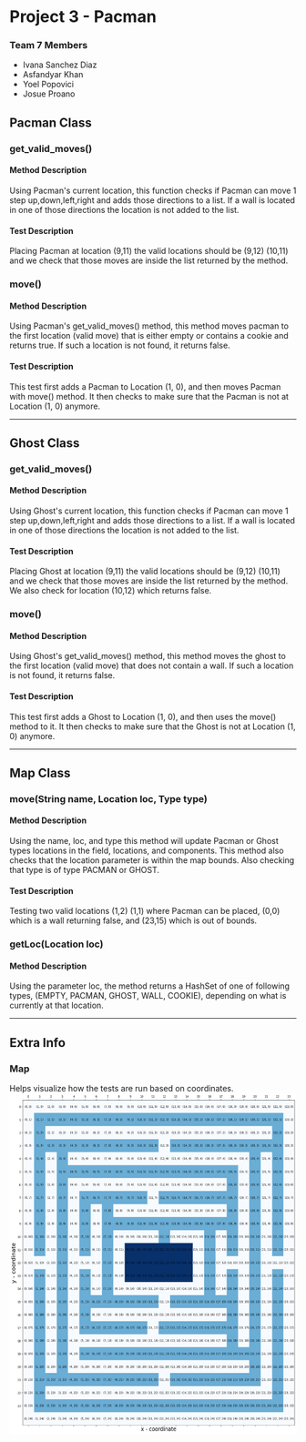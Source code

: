# Project 3 - Pacman 

### Team 7 Members
- Ivana Sanchez Diaz
- Asfandyar Khan
- Yoel Popovici
- Josue Proano 

## Pacman Class

### get_valid_moves()
#### Method Description
Using Pacman's current location, this function checks if Pacman can move 1 step up,down,left,right and adds those directions to a list.  If a wall is located in one of those directions the location is not added to the list.
#### Test Description
Placing Pacman at location (9,11) the valid locations should be (9,12) (10,11) and we check that those moves are inside the list returned by the method. 

### move()
#### Method Description
Using Pacman's get_valid_moves() method, this method moves pacman to the first location (valid move) that is either empty or contains a cookie and returns true. If such a location is not found, it returns false. 
#### Test Description
This test first adds a Pacman to Location (1, 0), and then moves Pacman with move() method. It then checks to make sure that the Pacman is not at Location (1, 0) anymore.

---

## Ghost Class
### get_valid_moves()
#### Method Description
Using Ghost's current location, this function checks if Pacman can move 1 step up,down,left,right and adds those directions to a list.  If a wall is located in one of those directions the location is not added to the list.
#### Test Description
Placing Ghost at location (9,11) the valid locations should be (9,12) (10,11) and we check that those moves are inside the list returned by the method. We also check for location (10,12) which returns false. 

### move()
#### Method Description
Using Ghost's get_valid_moves() method, this method moves the ghost to the first location (valid move) that does not contain a wall. If such a location is not found, it returns false. 
#### Test Description
This test first adds a Ghost to Location (1, 0), and then uses the move() method to it. It then checks to make sure that the Ghost is not at Location (1, 0) anymore.

---

## Map Class 
### move(String name, Location loc, Type type)
#### Method Description
Using the name, loc, and type this method will update Pacman or Ghost types locations in the field, locations, and components.  This method also checks that the location parameter is within the map bounds.  Also checking that type is of type PACMAN or GHOST.  
#### Test Description
Testing two valid locations (1,2) (1,1) where Pacman can be placed, (0,0) which is a wall returning false, and (23,15) which is out of bounds.

### getLoc(Location loc)
#### Method Description
Using the parameter loc, the method returns a HashSet of one of following types, (EMPTY, PACMAN, GHOST, WALL, COOKIE), depending on what is currently at that location.

---

## Extra Info 
### Map 
Helps visualize how the tests are run based on coordinates. 
<img src ="https://github.com/cmsc389T-spring22/Team7/blob/main/Projects/P3/map/map.png" width="600" height="600">
